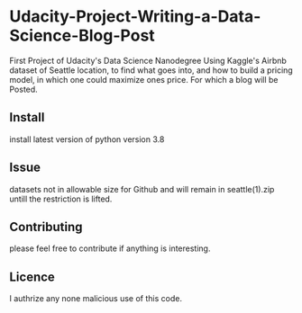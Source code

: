 # Udacity-Project-Writing-a-Data-Science-Blog-Post

First Project of Udacity's Data Science Nanodegree
Using Kaggle's Airbnb dataset of Seattle location, to find what goes into, and how to build a pricing model, in which one could maximize ones price. For which a blog will be Posted.

## Install

install latest version of python version 3.8

## Issue

datasets not in allowable size for Github and will remain in seattle(1).zip untill the restriction is lifted. 

## Contributing

please feel free to contribute if anything is interesting.

## Licence

I authrize any none malicious use of this code.
